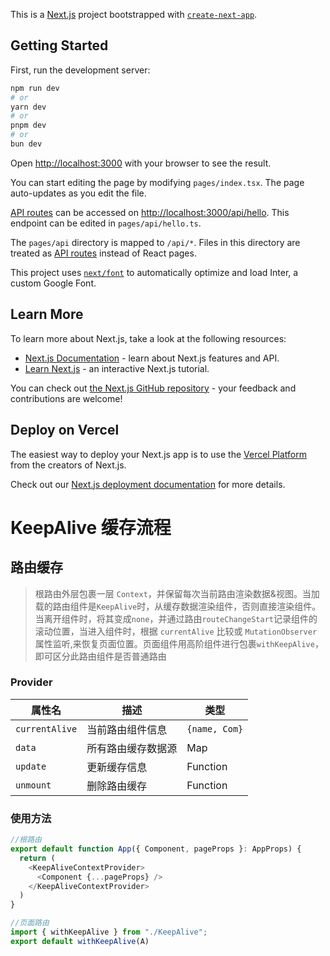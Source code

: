 This is a [Next.js](https://nextjs.org/) project bootstrapped with [`create-next-app`](https://github.com/vercel/next.js/tree/canary/packages/create-next-app).

## Getting Started

First, run the development server:

```bash
npm run dev
# or
yarn dev
# or
pnpm dev
# or
bun dev
```

Open [http://localhost:3000](http://localhost:3000) with your browser to see the result.

You can start editing the page by modifying `pages/index.tsx`. The page auto-updates as you edit the file.

[API routes](https://nextjs.org/docs/api-routes/introduction) can be accessed on [http://localhost:3000/api/hello](http://localhost:3000/api/hello). This endpoint can be edited in `pages/api/hello.ts`.

The `pages/api` directory is mapped to `/api/*`. Files in this directory are treated as [API routes](https://nextjs.org/docs/api-routes/introduction) instead of React pages.

This project uses [`next/font`](https://nextjs.org/docs/basic-features/font-optimization) to automatically optimize and load Inter, a custom Google Font.

## Learn More

To learn more about Next.js, take a look at the following resources:

- [Next.js Documentation](https://nextjs.org/docs) - learn about Next.js features and API.
- [Learn Next.js](https://nextjs.org/learn) - an interactive Next.js tutorial.

You can check out [the Next.js GitHub repository](https://github.com/vercel/next.js/) - your feedback and contributions are welcome!

## Deploy on Vercel

The easiest way to deploy your Next.js app is to use the [Vercel Platform](https://vercel.com/new?utm_medium=default-template&filter=next.js&utm_source=create-next-app&utm_campaign=create-next-app-readme) from the creators of Next.js.

Check out our [Next.js deployment documentation](https://nextjs.org/docs/deployment) for more details.

# KeepAlive 缓存流程

## 路由缓存
> 根路由外层包裹一层 `Context`，并保留每次当前路由渲染数据&视图。当加载的路由组件是`KeepAlive`时，从缓存数据渲染组件，否则直接渲染组件。当离开组件时，将其变成`none`，并通过路由`routeChangeStart`记录组件的滚动位置，当进入组件时，根据 `currentAlive` 比较或 `MutationObserver`属性监听,来恢复页面位置。页面组件用高阶组件进行包裹`withKeepAlive`，即可区分此路由组件是否普通路由

### Provider

|属性名|描述|类型|
|---|---|---|
| `currentAlive`| 当前路由组件信息| `{name, Com}`|
| `data`| 所有路由缓存数据源 | Map |
| `update` | 更新缓存信息 | Function
| `unmount` | 删除路由缓存 | Function 

### 使用方法

```js
//根路由
export default function App({ Component, pageProps }: AppProps) {
  return (
    <KeepAliveContextProvider>
      <Component {...pageProps} />
    </KeepAliveContextProvider>
  )
}

//页面路由
import { withKeepAlive } from "./KeepAlive";
export default withKeepAlive(A)
```